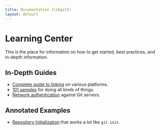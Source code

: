 ```yaml
---
title: Documentation (libgit2)
layout: default
---
```


# Learning Center

This is the place for information on how to get started, best practices, and in-depth information.

## In-Depth Guides

* [Complete guide to linking](guides/build-and-link) on various platforms.
* [101 samples](guides/101-samples) for doing all kinds of things.
* [Network authentication](guides/authentication) against Git servers.

## Annotated Examples

* [Repository Initialization](examples/init) that works a lot like `git init`.
